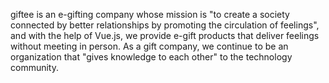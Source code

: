 giftee is an e-gifting company whose mission is "to create a society connected by better relationships by promoting the circulation of feelings", and with the help of Vue.js, we provide e-gift products that deliver feelings without meeting in person. As a gift company, we continue to be an organization that "gives knowledge to each other" to the technology community.

